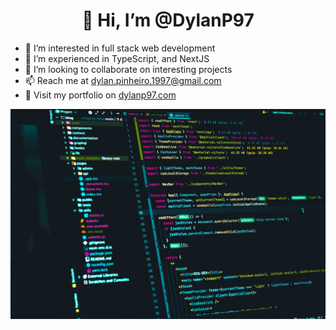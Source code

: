<h1 align="center">👋 Hi, I’m @DylanP97</h1>

- 👀 I’m interested in full stack web development
- 🌱 I’m experienced in TypeScript, and NextJS
- 💞️ I’m looking to collaborate on interesting projects
- 📫 Reach me at dylan.pinheiro.1997@gmail.com
- 🎨 Visit my portfolio on [dylanp97.com](https://dylanp97.com/)


<img align="center" src="photo-1619410283995-43d9134e7656.jpeg" />

<!---
DylanP97/DylanP97 is a ✨ special ✨ repository because its `README.md` (this file) appears on your GitHub profile.
You can click the Preview link to take a look at your changes.
--->

